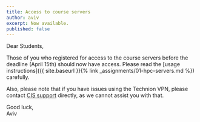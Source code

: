 ```yaml
---
title: Access to course servers
author: aviv
excerpt: Now available.
published: false
---
```


Dear Students,

Those of you who registered for access to the course servers before the
deadline (April 15th) should now have access.
Please read the [usage instructions]({{ site.baseurl }}{% link
_assignments/01-hpc-servers.md %}) carefully.

Also, please note that if you have issues using the Technion VPN, please
contact [CIS support](https://cis.technion.ac.il/support/) directly, as we cannot assist you with that.

Good luck,  
Aviv


